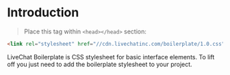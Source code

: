 # Introduction

> Place this tag within `<head></head>` section:

```html
<link rel="stylesheet" href="//cdn.livechatinc.com/boilerplate/1.0.css">
```

LiveChat Boilerplate is CSS stylesheet for basic interface elements.  To lift off you just need to add the boilerplate stylesheet to your project.